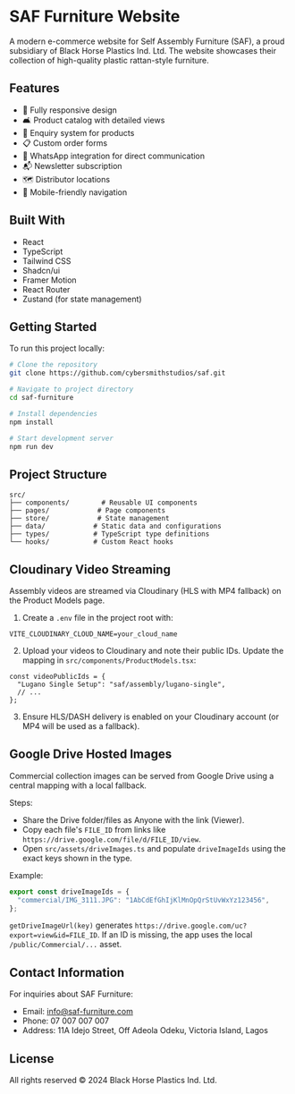 
# SAF Furniture Website

A modern e-commerce website for Self Assembly Furniture (SAF), a proud subsidiary of Black Horse Plastics Ind. Ltd. The website showcases their collection of high-quality plastic rattan-style furniture.

## Features

- 📱 Fully responsive design
- 🛋️ Product catalog with detailed views
- 🛒 Enquiry system for products
- 📋 Custom order forms
- 📱 WhatsApp integration for direct communication
- 📬 Newsletter subscription
- 🗺️ Distributor locations
- 📱 Mobile-friendly navigation

## Built With

- React
- TypeScript
- Tailwind CSS
- Shadcn/ui
- Framer Motion
- React Router
- Zustand (for state management)

## Getting Started

To run this project locally:

```bash
# Clone the repository
git clone https://github.com/cybersmithstudios/saf.git

# Navigate to project directory
cd saf-furniture

# Install dependencies
npm install

# Start development server
npm run dev
```

## Project Structure

```
src/
├── components/        # Reusable UI components
├── pages/            # Page components
├── store/            # State management
├── data/            # Static data and configurations
├── types/           # TypeScript type definitions
└── hooks/           # Custom React hooks
```

## Cloudinary Video Streaming

Assembly videos are streamed via Cloudinary (HLS with MP4 fallback) on the Product Models page.

1) Create a `.env` file in the project root with:

```env
VITE_CLOUDINARY_CLOUD_NAME=your_cloud_name
```

2) Upload your videos to Cloudinary and note their public IDs. Update the mapping in `src/components/ProductModels.tsx`:

```
const videoPublicIds = {
  "Lugano Single Setup": "saf/assembly/lugano-single",
  // ...
};
```

3) Ensure HLS/DASH delivery is enabled on your Cloudinary account (or MP4 will be used as a fallback).

## Google Drive Hosted Images

Commercial collection images can be served from Google Drive using a central mapping with a local fallback.

Steps:
- Share the Drive folder/files as Anyone with the link (Viewer).
- Copy each file's `FILE_ID` from links like `https://drive.google.com/file/d/FILE_ID/view`.
- Open `src/assets/driveImages.ts` and populate `driveImageIds` using the exact keys shown in the type.

Example:
```ts
export const driveImageIds = {
  "commercial/IMG_3111.JPG": "1AbCdEfGhIjKlMnOpQrStUvWxYz123456",
};
```

`getDriveImageUrl(key)` generates `https://drive.google.com/uc?export=view&id=FILE_ID`. If an ID is missing, the app uses the local `/public/Commercial/...` asset.

## Contact Information

For inquiries about SAF Furniture:
- Email: info@saf-furniture.com
- Phone: 07 007 007 007
- Address: 11A Idejo Street, Off Adeola Odeku, Victoria Island, Lagos

## License

All rights reserved © 2024 Black Horse Plastics Ind. Ltd.
